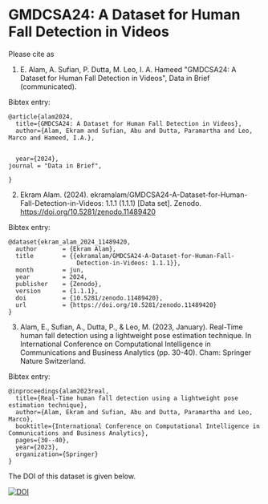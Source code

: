 
# GMDCSA24: A Dataset for Human Fall Detection in Videos 




Please cite as
1. E. Alam, A. Sufian, P. Dutta, M. Leo, I. A. Hameed  "GMDCSA24: A Dataset for Human Fall Detection in Videos", Data in Brief  (communicated).


Bibtex entry:

```
@article{alam2024,
  title={GMDCSA24: A Dataset for Human Fall Detection in Videos},
  author={Alam, Ekram and Sufian, Abu and Dutta, Paramartha and Leo, Marco and Hameed, I.A.},
 
 
  year={2024},
journal = "Data in Brief",
	  
}

```

2. Ekram Alam. (2024). ekramalam/GMDCSA24-A-Dataset-for-Human-Fall-Detection-in-Videos: 1.1.1 (1.1.1) [Data set]. Zenodo. https://doi.org/10.5281/zenodo.11489420
   
Bibtex entry:
```
@dataset{ekram_alam_2024_11489420,
  author       = {Ekram Alam},
  title        = {{ekramalam/GMDCSA24-A-Dataset-for-Human-Fall- 
                   Detection-in-Videos: 1.1.1}},
  month        = jun,
  year         = 2024,
  publisher    = {Zenodo},
  version      = {1.1.1},
  doi          = {10.5281/zenodo.11489420},
  url          = {https://doi.org/10.5281/zenodo.11489420}
}
```

3. Alam, E., Sufian, A., Dutta, P., & Leo, M. (2023, January). Real-Time human fall detection using a lightweight pose estimation technique. In International Conference on Computational Intelligence in Communications and Business Analytics (pp. 30-40). Cham: Springer Nature Switzerland.

Bibtex entry:
```
@inproceedings{alam2023real,
  title={Real-Time human fall detection using a lightweight pose estimation technique},
  author={Alam, Ekram and Sufian, Abu and Dutta, Paramartha and Leo, Marco},
  booktitle={International Conference on Computational Intelligence in Communications and Business Analytics},
  pages={30--40},
  year={2023},
  organization={Springer}
}

```
The DOI of this dataset is given below.	

[![DOI](https://zenodo.org/badge/DOI/10.5281/zenodo.11489420.svg)](https://doi.org/10.5281/zenodo.11489420)



